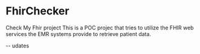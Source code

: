 # FhirChecker
Check My Fhir project
This is a POC projec that tries to utilize the FHIR web services the EMR systems provide to retrieve patient data.

-- udates
